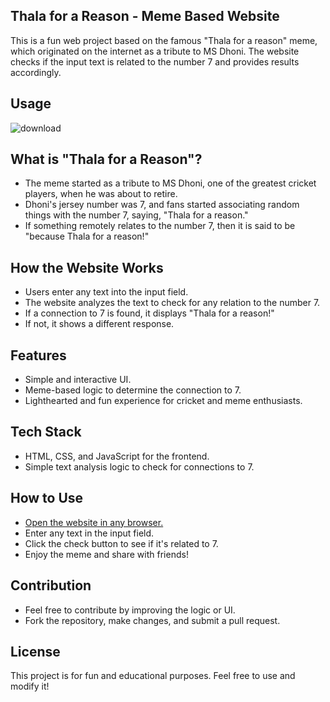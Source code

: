 ## Thala for a Reason - Meme Based Website  

This is a fun web project based on the famous "Thala for a reason" meme, which originated on the internet as a tribute to MS Dhoni. The website checks if the input text is related to the number 7 and provides results accordingly.

## Usage

![download](https://github.com/user-attachments/assets/d1cb8d0f-d402-49d4-af45-88bbdc1cf432)



## What is "Thala for a Reason"?  

- The meme started as a tribute to MS Dhoni, one of the greatest cricket players, when he was about to retire.
- Dhoni's jersey number was 7, and fans started associating random things with the number 7, saying, "Thala for a reason."
- If something remotely relates to the number 7, then it is said to be "because Thala for a reason!"

## How the Website Works  

- Users enter any text into the input field.
- The website analyzes the text to check for any relation to the number 7.
- If a connection to 7 is found, it displays "Thala for a reason!"
- If not, it shows a different response.

## Features  

- Simple and interactive UI.
- Meme-based logic to determine the connection to 7.
- Lighthearted and fun experience for cricket and meme enthusiasts.

## Tech Stack  

- HTML, CSS, and JavaScript for the frontend.
- Simple text analysis logic to check for connections to 7.

## How to Use  

- [Open the website in any browser.](https://thalaverse.netlify.app)
- Enter any text in the input field.
- Click the check button to see if it's related to 7.
- Enjoy the meme and share with friends!

## Contribution  

- Feel free to contribute by improving the logic or UI.
- Fork the repository, make changes, and submit a pull request.

## License  

This project is for fun and educational purposes. Feel free to use and modify it!
